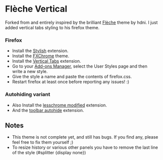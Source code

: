 # Flèche Vertical
Forked from and entirely inspired by the brilliant [Flèche](https://github.com/hdni/Fleche) theme by hdni. 
I just added vertical tabs styling to his firefox theme.

### Firefox
* Install the [Stylish](https://addons.mozilla.org/en-US/firefox/addon/stylish/) extension.
* Install the [FXChrome](https://addons.mozilla.org/en-US/firefox/addon/fxchrome/) theme.
* Install the [Vertical Tabs](https://addons.mozilla.org/en-us/firefox/addon/vertical-tabs/) extension.
* Go to your [Add-ons Manager](about:addons), select the User Styles page and then write a new style.
* Give the style a name and paste the contents of firefox.css.
* Restart firefox at least once before reporting any issues! :)

### Autohiding variant
* Also Install the [lesschrome modified](https://addons.mozilla.org/en-US/firefox/addon/lesschrome-modified/) extension.
* And the [toolbar autohide](https://addons.mozilla.org/en-US/firefox/addon/fullscreen-toolbar-hover) extension.

## Notes
* This theme is not complete yet, and still has bugs. If you find any, please feel free to fix them yourself ;) 
* To resize history or various other panels you have to remove the last line of the style (#splitter {display none}) 

